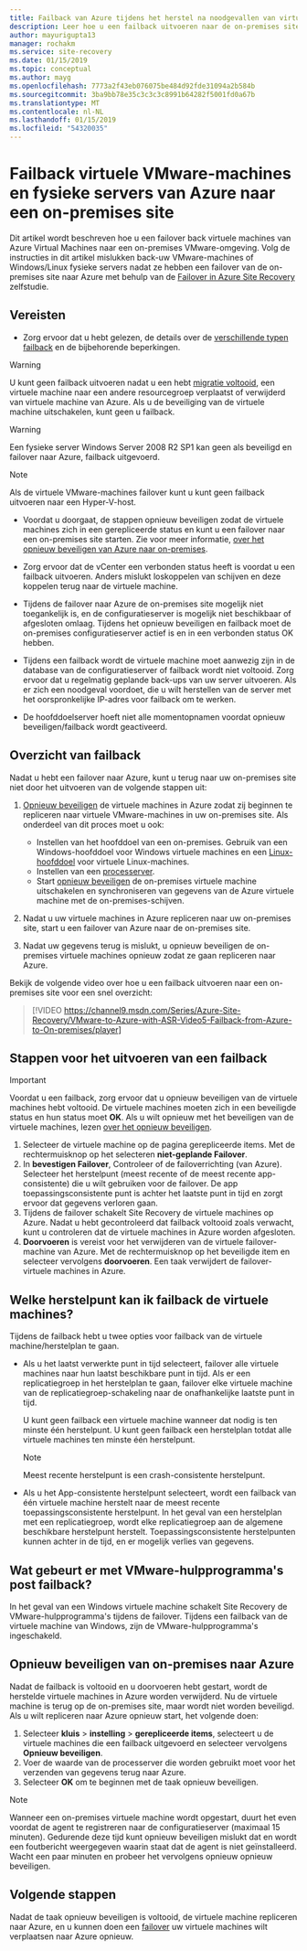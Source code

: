 ```yaml
---
title: Failback van Azure tijdens het herstel na noodgevallen van virtuele VMware-machines naar Azure met Azure Site Recovery | Microsoft Docs
description: Leer hoe u een failback uitvoeren naar de on-premises site na een failover naar Azure, tijdens het herstel na noodgevallen van virtuele VMware-machines en fysieke servers naar Azure.
author: mayurigupta13
manager: rochakm
ms.service: site-recovery
ms.date: 01/15/2019
ms.topic: conceptual
ms.author: mayg
ms.openlocfilehash: 7773a2f43eb076075be484d92fde31094a2b584b
ms.sourcegitcommit: 3ba9bb78e35c3c3c3c8991b64282f5001fd0a67b
ms.translationtype: MT
ms.contentlocale: nl-NL
ms.lasthandoff: 01/15/2019
ms.locfileid: "54320035"
---
```

# <a name="fail-back-vmware-vms-and-physical-servers-from-azure-to-an-on-premises-site"></a>Failback virtuele VMware-machines en fysieke servers van Azure naar een on-premises site

Dit artikel wordt beschreven hoe u een failover back virtuele machines van Azure Virtual Machines naar een on-premises VMware-omgeving. Volg de instructies in dit artikel mislukken back-uw VMware-machines of Windows/Linux fysieke servers nadat ze hebben een failover van de on-premises site naar Azure met behulp van de [Failover in Azure Site Recovery](site-recovery-failover.md) zelfstudie.

## <a name="prerequisites"></a>Vereisten
- Zorg ervoor dat u hebt gelezen, de details over de [verschillende typen failback](concepts-types-of-failback.md) en de bijbehorende beperkingen.

> [!WARNING]
> U kunt geen failback uitvoeren nadat u een hebt [migratie voltooid](migrate-overview.md#what-do-we-mean-by-migration), een virtuele machine naar een andere resourcegroep verplaatst of verwijderd van virtuele machine van Azure. Als u de beveiliging van de virtuele machine uitschakelen, kunt geen u failback.

> [!WARNING]
> Een fysieke server Windows Server 2008 R2 SP1 kan geen als beveiligd en failover naar Azure, failback uitgevoerd.

> [!NOTE]
> Als de virtuele VMware-machines failover kunt u kunt geen failback uitvoeren naar een Hyper-V-host.


- Voordat u doorgaat, de stappen opnieuw beveiligen zodat de virtuele machines zich in een gerepliceerde status en kunt u een failover naar een on-premises site starten. Zie voor meer informatie, [over het opnieuw beveiligen van Azure naar on-premises](vmware-azure-reprotect.md).

- Zorg ervoor dat de vCenter een verbonden status heeft is voordat u een failback uitvoeren. Anders mislukt loskoppelen van schijven en deze koppelen terug naar de virtuele machine.

- Tijdens de failover naar Azure de on-premises site mogelijk niet toegankelijk is, en de configuratieserver is mogelijk niet beschikbaar of afgesloten omlaag. Tijdens het opnieuw beveiligen en failback moet de on-premises configuratieserver actief is en in een verbonden status OK hebben. 

- Tijdens een failback wordt de virtuele machine moet aanwezig zijn in de database van de configuratieserver of failback wordt niet voltooid. Zorg ervoor dat u regelmatig geplande back-ups van uw server uitvoeren. Als er zich een noodgeval voordoet, die u wilt herstellen van de server met het oorspronkelijke IP-adres voor failback om te werken.

- De hoofddoelserver hoeft niet alle momentopnamen voordat opnieuw beveiligen/failback wordt geactiveerd.

## <a name="overview-of-failback"></a>Overzicht van failback
Nadat u hebt een failover naar Azure, kunt u terug naar uw on-premises site niet door het uitvoeren van de volgende stappen uit:

1. [Opnieuw beveiligen](vmware-azure-reprotect.md) de virtuele machines in Azure zodat zij beginnen te repliceren naar virtuele VMware-machines in uw on-premises site. Als onderdeel van dit proces moet u ook:

    * Instellen van het hoofddoel van een on-premises. Gebruik van een Windows-hoofddoel voor Windows virtuele machines en een [Linux-hoofddoel](vmware-azure-install-linux-master-target.md) voor virtuele Linux-machines.
    * Instellen van een [processerver](vmware-azure-set-up-process-server-azure.md).
    * Start [opnieuw beveiligen](vmware-azure-reprotect.md) de on-premises virtuele machine uitschakelen en synchroniseren van gegevens van de Azure virtuele machine met de on-premises-schijven.

2. Nadat u uw virtuele machines in Azure repliceren naar uw on-premises site, start u een failover van Azure naar de on-premises site.

3. Nadat uw gegevens terug is mislukt, u opnieuw beveiligen de on-premises virtuele machines opnieuw zodat ze gaan repliceren naar Azure.

Bekijk de volgende video over hoe u een failback uitvoeren naar een on-premises site voor een snel overzicht:
> [!VIDEO https://channel9.msdn.com/Series/Azure-Site-Recovery/VMware-to-Azure-with-ASR-Video5-Failback-from-Azure-to-On-premises/player]


## <a name="steps-to-fail-back"></a>Stappen voor het uitvoeren van een failback

> [!IMPORTANT]
> Voordat u een failback, zorg ervoor dat u opnieuw beveiligen van de virtuele machines hebt voltooid. De virtuele machines moeten zich in een beveiligde status en hun status moet **OK**. Als u wilt opnieuw met het beveiligen van de virtuele machines, lezen [over het opnieuw beveiligen](vmware-azure-reprotect.md).

1. Selecteer de virtuele machine op de pagina gerepliceerde items. Met de rechtermuisknop op het selecteren **niet-geplande Failover**.
2. In **bevestigen Failover**, Controleer of de failoverrichting (van Azure). Selecteer het herstelpunt (meest recente of de meest recente app-consistente) die u wilt gebruiken voor de failover. De app toepassingsconsistente punt is achter het laatste punt in tijd en zorgt ervoor dat gegevens verloren gaan.
3. Tijdens de failover schakelt Site Recovery de virtuele machines op Azure. Nadat u hebt gecontroleerd dat failback voltooid zoals verwacht, kunt u controleren dat de virtuele machines in Azure worden afgesloten.
4. **Doorvoeren** is vereist voor het verwijderen van de virtuele failover-machine van Azure. Met de rechtermuisknop op het beveiligde item en selecteer vervolgens **doorvoeren**. Een taak verwijdert de failover-virtuele machines in Azure.


## <a name="to-what-recovery-point-can-i-fail-back-the-virtual-machines"></a>Welke herstelpunt kan ik failback de virtuele machines?

Tijdens de failback hebt u twee opties voor failback van de virtuele machine/herstelplan te gaan.

- Als u het laatst verwerkte punt in tijd selecteert, failover alle virtuele machines naar hun laatst beschikbare punt in tijd. Als er een replicatiegroep in het herstelplan te gaan, failover elke virtuele machine van de replicatiegroep-schakeling naar de onafhankelijke laatste punt in tijd.

  U kunt geen failback een virtuele machine wanneer dat nodig is ten minste één herstelpunt. U kunt geen failback een herstelplan totdat alle virtuele machines ten minste één herstelpunt.

  > [!NOTE]
  > Meest recente herstelpunt is een crash-consistente herstelpunt.

- Als u het App-consistente herstelpunt selecteert, wordt een failback van één virtuele machine herstelt naar de meest recente toepassingsconsistente herstelpunt. In het geval van een herstelplan met een replicatiegroep, wordt elke replicatiegroep aan de algemene beschikbare herstelpunt herstelt.
Toepassingsconsistente herstelpunten kunnen achter in de tijd, en er mogelijk verlies van gegevens.

## <a name="what-happens-to-vmware-tools-post-failback"></a>Wat gebeurt er met VMware-hulpprogramma's post failback?

In het geval van een Windows virtuele machine schakelt Site Recovery de VMware-hulpprogramma's tijdens de failover. Tijdens een failback van de virtuele machine van Windows, zijn de VMware-hulpprogramma's ingeschakeld. 


## <a name="reprotect-from-on-premises-to-azure"></a>Opnieuw beveiligen van on-premises naar Azure
Nadat de failback is voltooid en u doorvoeren hebt gestart, wordt de herstelde virtuele machines in Azure worden verwijderd. Nu de virtuele machine is terug op de on-premises site, maar wordt niet worden beveiligd. Als u wilt repliceren naar Azure opnieuw start, het volgende doen:

1. Selecteer **kluis** > **instelling** > **gerepliceerde items**, selecteert u de virtuele machines die een failback uitgevoerd en selecteer vervolgens  **Opnieuw beveiligen**.
2. Voer de waarde van de processerver die worden gebruikt moet voor het verzenden van gegevens terug naar Azure.
3. Selecteer **OK** om te beginnen met de taak opnieuw beveiligen.

> [!NOTE]
> Wanneer een on-premises virtuele machine wordt opgestart, duurt het even voordat de agent te registreren naar de configuratieserver (maximaal 15 minuten). Gedurende deze tijd kunt opnieuw beveiligen mislukt dat en wordt een foutbericht weergegeven waarin staat dat de agent is niet geïnstalleerd. Wacht een paar minuten en probeer het vervolgens opnieuw opnieuw beveiligen.

## <a name="next-steps"></a>Volgende stappen

Nadat de taak opnieuw beveiligen is voltooid, de virtuele machine repliceren naar Azure, en u kunnen doen een [failover](site-recovery-failover.md) uw virtuele machines wilt verplaatsen naar Azure opnieuw.


